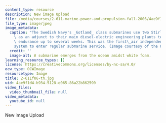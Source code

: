 ```yaml
---
content_type: resource
description: New image Upload
file: /media/courses/2-611-marine-power-and-propulsion-fall-2006/4ae9f1d4b9345128e06586a22b862590_2-611f06-th.jpg
file_type: image/jpeg
image_metadata:
  caption: "The Swedish Navy's _Gotland_ class submarines use two Stirling cycle engines\
    \ as an adjunct to their main diesel-electric engineering plants to provide underwater\
    \ endurance up to several weeks. This was the first\_air independent propulsion\_\
    system to enter regular submarine service. (Image courtesy of the U.S. Navy.)"
  credit: ''
  image-alt: A submarine emerges from the ocean amidst white foam.
learning_resource_types: []
license: https://creativecommons.org/licenses/by-nc-sa/4.0/
ocw_type: OCWImage
resourcetype: Image
title: 2-611f06-th.jpg
uid: 4ae9f1d4-b934-5128-e065-86a22b862590
video_files:
  video_thumbnail_file: null
video_metadata:
  youtube_id: null
---
```

New image Upload